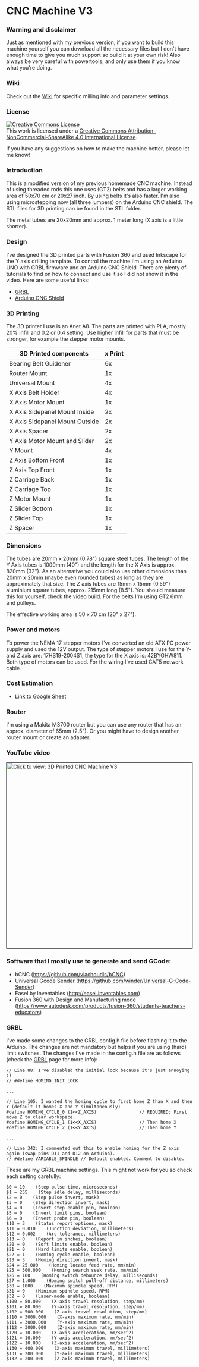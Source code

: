 ﻿# CNC Machine V3
 
### Warning and disclaimer

Just as mentioned with my previous version, if you want to build this machine yourself you can download all the necessary files but I don't have enough time to give you much support so build it at your own risk! Also always be very careful with powertools, and only use them if you know what you're doing. 

### Wiki

Check out the [Wiki](https://github.com/leonvandenbeukel/CNC-Machine-V3/wiki) for specific milling info and parameter settings.

### License

<a rel="license" href="http://creativecommons.org/licenses/by-nc-sa/4.0/"><img alt="Creative Commons License" style="border-width:0" src="https://i.creativecommons.org/l/by-nc-sa/4.0/88x31.png" /></a><br />This work is licensed under a <a rel="license" href="http://creativecommons.org/licenses/by-nc-sa/4.0/">Creative Commons Attribution-NonCommercial-ShareAlike 4.0 International License</a>.

If you have any suggestions on how to make the machine better, please let me know!

### Introduction
 
This is a modified version of my previous homemade CNC machine. Instead of using threaded rods this one uses (GT2) belts and has a larger working area of 50x70 cm or 20x27 inch. By using belts it's also faster. I'm also using microstepping now (all three jumpers) on the Arduino CNC shield. The STL files for 3D printing can be found in the STL folder. 

The metal tubes are 20x20mm and approx. 1 meter long (X axis is a little shorter). 

### Design

I've designed the 3D printed parts with Fusion 360 and used Inkscape for the Y axis drilling template. To control the machine I'm using an Arduino UNO with GRBL firmware and an Arduino CNC Shield. There are plenty of tutorials to find on how to connect and use it so I did not show it in the video. Here are some useful links:

* [GRBL](https://github.com/gnea/grbl)
* [Arduino CNC Shield](https://blog.protoneer.co.nz/arduino-cnc-shield/)

### 3D Printing

The 3D printer I use is an Anet A8. The parts are printed with PLA, mostly 20% infill and 0.2 or 0.4 setting. Use higher infill for parts that must be stronger, for example the stepper motor mounts.

| 3D Printed components         | x Print |
| -------------                 | ----- |
|Bearing Belt Guidener          | 6x    |
|Router Mount                   | 1x    |
|Universal Mount                | 4x    |
|X Axis Belt Holder             | 4x    |
|X Axis Motor Mount             | 1x    |
|X Axis Sidepanel Mount Inside  | 2x    |
|X Axis Sidepanel Mount Outside | 2x    |
|X Axis Spacer                  | 2x |
|Y Axis Motor Mount and Slider  | 2x |
|Y Mount                        | 4x |
|Z Axis Bottom Front            | 1x |
|Z Axis Top Front               | 1x |
|Z Carriage Back                | 1x |
|Z Carriage Top                 | 1x |
|Z Motor Mount                  | 1x |
|Z Slider Bottom                | 1x |
|Z Slider Top                   | 1x |
|Z Spacer                       | 1x |

### Dimensions

The tubes are 20mm x 20mm (0.78") square steel tubes. The length of the Y Axis tubes is 1000mm (40") and the length for the X Axis is approx. 820mm (32"). As an alternative you could also use other dimensions than 20mm x 20mm (maybe even rounded tubes) as long as they are approximately that size. The Z axis tubes are 15mm x 15mm (0.59") aluminium square tubes, approx. 215mm long (8.5"). You should measure this for yourself, check the video build. For the belts I'm using GT2 6mm and pulleys.

The effective working area is 50 x 70 cm (20" x 27").

### Power and motors

To power the NEMA 17 stepper motors I've converted an old ATX PC power supply and used the 12V output. The type of stepper motors I use for the Y- and Z axis are: 17HS19-2004S1, the type for the X axis is: 42BYGHW811. Both type of motors can be used. For the wiring I've used CAT5 network cable.

### Cost Estimation

* [Link to Google Sheet](https://docs.google.com/spreadsheets/d/1WaLTZEe9Un130kNA_mwn08Lo0E_RAs8ju6dJp0eKexQ/edit?usp=sharing "Link to Google Sheet")

### Router 

I'm using a Makita M3700 router but you can use any router that has an approx. diameter of 65mm (2.5"). Or you might have to design another router mount or create an adapter.

### YouTube video

<a href="https://youtu.be/PrJPGO_sYMM" target="_blank"><img src="https://img.youtube.com/vi/PrJPGO_sYMM/0.jpg" 
alt="Click to view: 3D Printed CNC Machine V3" width="500" border="1" /></a>

### Software that I mostly use to generate and send GCode:

* bCNC (https://github.com/vlachoudis/bCNC)
* Universal Gcode Sender (https://github.com/winder/Universal-G-Code-Sender)
* Easel by Inventables (http://easel.inventables.com)
* Fusion 360 with Design and Manufacturing mode (https://www.autodesk.com/products/fusion-360/students-teachers-educators)

### GRBL

I've made some changes to the GRBL config.h file before flashing it to the Arduino. The changes are not mandatory but helps if you are using (hard) limit switches. The changes I've made in the config.h file are as follows (check the [GRBL](https://github.com/gnea/grbl) page for more info):

```
// Line 88: I've disabled the initial lock because it's just annoying :) 
// #define HOMING_INIT_LOCK

...

// Line 105: I wanted the homing cycle to first home Z than X and then Y (default it homes X and Y simultaneously)
#define HOMING_CYCLE_0 (1<<Z_AXIS)                // REQUIRED: First move Z to clear workspace.
#define HOMING_CYCLE_1 (1<<X_AXIS)                // Then home X
#define HOMING_CYCLE_2 (1<<Y_AXIS)                // Then home Y

...

// Line 342: I commented out this to enable homing for the Z axis again (swap pins D11 and D12 on Arduino).
// #define VARIABLE_SPINDLE // Default enabled. Comment to disable.

```

These are my GRBL machine settings. This might not work for you so check each setting carefully:

```
$0 = 10    (Step pulse time, microseconds)
$1 = 255    (Step idle delay, milliseconds)
$2 = 0    (Step pulse invert, mask)
$3 = 0    (Step direction invert, mask)
$4 = 0    (Invert step enable pin, boolean)
$5 = 0    (Invert limit pins, boolean)
$6 = 0    (Invert probe pin, boolean)
$10 = 3    (Status report options, mask)
$11 = 0.010    (Junction deviation, millimeters)
$12 = 0.002    (Arc tolerance, millimeters)
$13 = 0    (Report in inches, boolean)
$20 = 0    (Soft limits enable, boolean)
$21 = 0    (Hard limits enable, boolean)
$22 = 1    (Homing cycle enable, boolean)
$23 = 3    (Homing direction invert, mask)
$24 = 25.000    (Homing locate feed rate, mm/min)
$25 = 500.000    (Homing search seek rate, mm/min)
$26 = 100    (Homing switch debounce delay, milliseconds)
$27 = 1.000    (Homing switch pull-off distance, millimeters)
$30 = 1000    (Maximum spindle speed, RPM)
$31 = 0    (Minimum spindle speed, RPM)
$32 = 0    (Laser-mode enable, boolean)
$100 = 80.000    (X-axis travel resolution, step/mm)
$101 = 80.000    (Y-axis travel resolution, step/mm)
$102 = 500.000    (Z-axis travel resolution, step/mm)
$110 = 3000.000    (X-axis maximum rate, mm/min)
$111 = 3000.000    (Y-axis maximum rate, mm/min)
$112 = 3000.000    (Z-axis maximum rate, mm/min)
$120 = 10.000    (X-axis acceleration, mm/sec^2)
$121 = 10.000    (Y-axis acceleration, mm/sec^2)
$122 = 10.000    (Z-axis acceleration, mm/sec^2)
$130 = 400.000    (X-axis maximum travel, millimeters)
$131 = 200.000    (Y-axis maximum travel, millimeters)
$132 = 200.000    (Z-axis maximum travel, millimeters)
```







